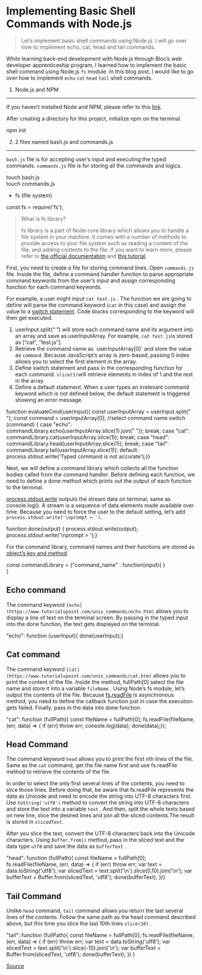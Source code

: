# Implementing Basic Shell Commands with Node.js

> Let’s implement basic shell commands using Node.js. I will go over how to implement echo, cat, head and tail commands.

While learning back-end development with Node.js through Bloc’s web developer apprenticeship program, I learned how to implement the basic shell command using Node.js `fs` module. In this blog post, I would like to go over how to implement `echo` `cat` `head` `tail` shell commands.

1) Node.js and NPM
------------------

If you haven’t installed Node and NPM, please refer to this [link](https://blog.teamtreehouse.com/install-node-js-npm-mac).

After creating a directory for this project, initialize npm on the terminal.

npm init

2) 2 files named bash.js and commands.js
----------------------------------------

`bash.js` file is for accepting user’s input and executing the typed commands. `commands.js` file is for storing all the commands and logics.

touch bash.js   
touch commands.js 

*   fs (file system)

const fs = require('fs');

> What is fs library?
> 
> fs library is a part of Node core library which allows you to handle a file system in your machine. It comes with a number of methods to provide access to your file system such as reading a content of the file, and adding contents to the file. If you want to learn more, please refer to [the official documentation](https://www.w3schools.com/nodejs/nodejs_filesystem.asp) and [this tutorial](https://www.w3schools.com/nodejs/nodejs_filesystem.asp).

First, you need to create a file for storing command lines. Open `commands.js` file. Inside the file, define a command handler function to parse appropriate command keywords from the user’s input and assign corresponding function for each command keywords.

For example, a user might input `cat test.js` . The function we are going to define will parse the command keyword (`cat` in this case) and assign the value to a [switch statement](https://www.w3schools.com/js/js_switch.asp). Code blocks corresponding to the keyword will then get executed.

1.  userInput.split(“ ”) will store each command name and its argument into an array and save as userInputArray. For example, `cat test.js`is stored as \[“cat”, ”test.js”\].
2.  Retrieve the command name as \`userInputArray\[0\]\` and store the value as `command`. Because JavaScript’s array is zero-based, passing 0 index allows you to select the first element in the array.
3.  Define switch statement and pass in the corresponding function for each command. `slice(1)`will retrieve elements in index of 1 and the rest in the array.
4.  Define a default statement. When a user types an irrelevant command keyword which is not defined below, the default statement is triggered showing an error message.

function evaluateCmd(userInput){ const userInputArray = userInput.split(" ");   const command = userInputArray\[0\]; //select command name switch (command) { case "echo": commandLibrary.echo(userInputArray.slice(1).join(" ")); break; case "cat": commandLibrary.cat(userInputArray.slice(1)); break; case "head": commandLibrary.head(userInputArray.slice(1)); break; case "tail": commandLibrary.tail(userInputArray.slice(1)); default: process.stdout.write('Typed command is not accurate');}}

Next, we will define a command library which collects all the function bodies called from the command handler. Before defining each function, we need to define a done method which prints out the output of each function to the terminal.

[process.stdout.write](https://nodejs.org/api/process.html) outputs the stream data on terminal, same as console.log(). A stream is a sequence of data elements made available over time. Because you need to force the user to the default setting, let’s add `process.stdout.write('\nprompt > ').`

function done(output) { process.stdout.write(output); process.stdout.write('\\nprompt > ');}

For the command library, command names and their functions are stored as [object’s key and method](https://www.w3schools.com/js/js_objects.asp).

const commandLibrary = {"command\_name" : function(input){ }  
}

Echo command
------------

The command keyword `[echo](https://www.tutorialspoint.com/unix_commands/echo.htm)` allows you to display a line of text on the terminal screen. By passing in the typed input into the done function, the text gets displayed on the terminal.

"echo": function (userInput){ done(userInput);}

Cat command
-----------

The command keyword `[cat](https://www.tutorialspoint.com/unix_commands/cat.htm)` allows you to print the content of the file. Inside the method, fullPath\[0\] select the file name and store it into a variable `fileName` . Using Node’s fs module, let’s output the contents of the file. Because [fs.readFile](https://nodejs.org/api/fs.html#fs_fs_readfile_path_options_callback) is asynchronous method, you need to define the callback function just in case the execution gets failed. Finally, pass in the data into done function.

"cat": function (fullPath){ const fileName = fullPath\[0\]; fs.readFile(fileName, (err, data) => { if (err) throw err; console.log(data); done(data);});

Head Command
------------

The command keyword `head` allows you to print the first nth lines of the file. Same as the `cat` command, get the file name first and use fs.readFile method to retrieve the contents of the file.

In order to select the only first several lines of the contents, you need to slice those lines. Before doing that, be aware that fs.readFile represents the data as Unicode and need to encode the string into UTF-8 characters first. Use `toString('utf8')` method to convert the string into UTF-8 characters and store the text into a variable `text` . And then, split the whole texts based on new line, slice the desired lines and join all the sliced contents.The result is stored in `slicedText`.

After you slice the text, convert the UTF-8 characters back into the Unicode characters. Using `Buffer.from()` method, pass in the sliced text and the data type `utf8` and save the data as `bufferText` .

"head": function (fullPath){ const fileName = fullPath\[0\]; fs.readFile(fileName, (err, data) => { if (err) throw err; var text = data.toString('utf8'); var slicedText = text.split('\\n').slice(0,10).join('\\n'); var bufferText = Buffer.from(slicedText, 'utf8'); done(bufferText); })}

Tail Command
------------

Unlike `head` command, `tail` command allows you return the last several lines of the contents. Follow the same path as the head command described above, but this time you slice the last 10th lines `slice(10)` .

"tail": function (fullPath){ const fileName = fullPath\[0\]; fs.readFile(fileName, (err, data) => { if (err) throw err; var text = data.toString('utf8'); var slicedText = text.split('\\n').slice(-10).join('\\n'); var bufferText = Buffer.from(slicedText, 'utf8'); done(bufferText); }) }


[Source](https://medium.com/@aratakagan/implementing-basic-shell-commands-with-node-js-eac5dba33174)